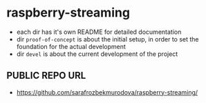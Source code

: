 # raspberry-streaming
- each dir has it's own README for detailed documentation
- dir `proof-of-concept` is about the initial setup, in order to set the
foundation for the actual development
- dir `devel` is about the current development of the project

## PUBLIC REPO URL
- https://github.com/sarafrozbekmurodova/raspberry-streaming/
